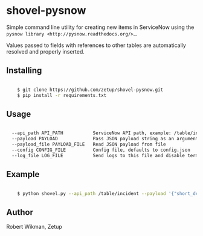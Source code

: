 shovel-pysnow
=============

Simple command line utility for creating new items in ServiceNow using the `pysnow library <http://pysnow.readthedocs.org/>`_.

Values passed to fields with references to other tables are automatically resolved and properly inserted.


Installing
----------
```bash

    $ git clone https://github.com/zetup/shovel-pysnow.git
    $ pip install -r requirements.txt

```

Usage
-----
```bash

  --api_path API_PATH           ServiceNow API path, example: /table/incident
  --payload PAYLOAD             Pass JSON payload string as an argument
  --payload_file PAYLOAD_FILE   Read JSON payload from file
  --config CONFIG_FILE          Config file, defaults to config.json
  --log_file LOG_FILE           Send logs to this file and disable terminal logging

```


Example
-------
```bash

    $ python shovel.py --api_path /table/incident --payload '{"short_description": "snow", "description": "shovel"}'

```

Author
------
Robert Wikman, Zetup
